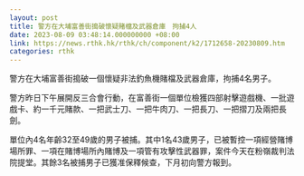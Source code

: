 ```yaml
---
layout: post
title: 警方在大埔富善街搗破懷疑賭檔及武器倉庫　拘捕4人
date: 2023-08-09 03:48:14.000000000 +08:00
link: https://news.rthk.hk/rthk/ch/component/k2/1712658-20230809.htm
categories: rthk
---
```


警方在大埔富善街搗破一個懷疑非法釣魚機賭檔及武器倉庫，拘捕4名男子。

警方昨日下午展開反三合會行動，在富善街一個單位檢獲四部射擊遊戲機、一批遊戲卡、約一千元賭款、一把武士刀、一把牛肉刀、一把長刀、一把摺刀及兩把長劍。

單位內4名年齡32至49歲的男子被捕。其中1名43歲男子，已被暫控一項經營賭博場所罪、一項在賭博場所內賭博及一項管有攻擊性武器罪，案件今天在粉嶺裁判法院提堂。其餘3名被捕男子已獲准保釋候查，下月初向警方報到。
